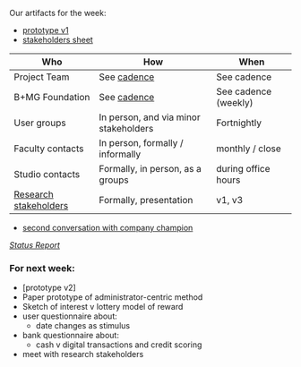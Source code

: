Our artifacts for the week:

- [prototype v1](https://marvelapp.com/i19c9a/screen/15389712)
- [stakeholders sheet](https://github.com/Cash-Economy/BMGF/blob/master/process/Stakeholders.md)

| Who 					        | How 				        		            	| When		             |
| ----------------------|---------------------------------------|--------------------- |
| Project Team			    | See [cadence](https://github.com/Cash-Economy/BMGF/blob/master/process/Weekly%20development%20process.md)	             	| See cadence	      	 |
| B+MG Foundation		   	| See [cadence](https://github.com/Cash-Economy/BMGF/blob/master/process/Weekly%20development%20process.md)		            | See cadence (weekly) |
| User groups		    		| In person, and via minor stakeholders | Fortnightly          |
| Faculty contacts	  	| In person, formally / informally    	| monthly / close	     |
| Studio contacts		  	| Formally, in person, as a groups 	    | during office hours  |
| [Research stakeholders](https://github.com/Cash-Economy/BMGF/blob/master/process/Stakeholders.md)	| Formally, presentation		          	| v1, v3               |
- [second conversation with company champion](https://github.com/Cash-Economy/BMGF/blob/master/research/External%20meeting%20log.md)




*[Status Report](link.com)*

### For next week:
- [prototype v2]
- Paper prototype of administrator-centric method
- Sketch of interest v lottery model of reward
- user questionnaire about:
    - date changes as stimulus
- bank questionnaire about:
    - cash v digital transactions and credit scoring
- meet with research stakeholders
